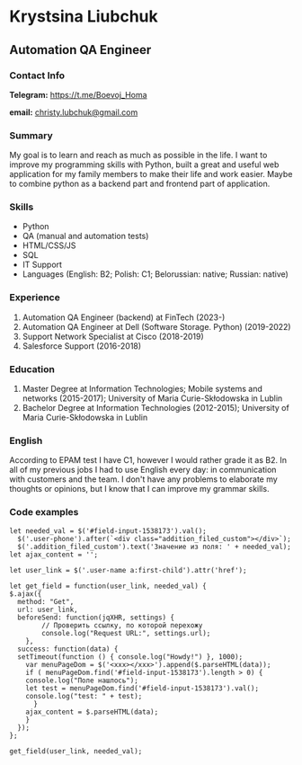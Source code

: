 # Krystsina Liubchuk
## Automation QA Engineer

### Contact Info 
**Telegram:** https://t.me/Boevoj_Homa

**email:** christy.lubchuk@gmail.com

### Summary 
My goal is to learn and reach as much as possible in the life.
I want to improve my programming skills with Python, built a great and useful web application for my family members to make their life and work easier.
Maybe to combine python as a backend part and frontend part of application.

### Skills
* Python
* QA (manual and automation tests)
* HTML/CSS/JS
* SQL
* IT Support
* Languages (English: B2; Polish: C1; Belorussian: native; Russian: native)

### Experience

1. Automation QA Engineer (backend) at FinTech (2023-)
2. Automation QA Engineer at Dell (Software Storage. Python) (2019-2022)
3. Support Network Specialist at Cisco (2018-2019)
4. Salesforce Support (2016-2018)

### Education
1. Master Degree at Information Technologies; Mobile systems and networks (2015-2017);
   University of Maria Curie-Skłodowska in Lublin
2. Bachelor Degree at Information Technologies (2012-2015);
   University of Maria Curie-Skłodowska in Lublin

### English
According to EPAM test I have C1, however I would rather grade it as B2. 
In all of my previous jobs I had to use English every day: in communication with customers and the team. 
I don't have any problems to elaborate my thoughts or opinions, but I know that I can improve my grammar skills. 


### Code examples
```
let needed_val = $('#field-input-1538173').val();
  $('.user-phone').after(`<div class="addition_filed_custom"></div>`);  
  $('.addition_filed_custom').text('Значение из поля: ' + needed_val);
let ajax_content = '';

let user_link = $('.user-name a:first-child').attr('href');
  
let get_field = function(user_link, needed_val) {
$.ajax({
  method: "Get",
  url: user_link,    
  beforeSend: function(jqXHR, settings) {
        // Проверить ссылку, по которой перехожу
        console.log("Request URL:", settings.url);
    },
  success: function(data) {
  setTimeout(function () { console.log("Howdy!") }, 1000);
    var menuPageDom = $('<xxx></xxx>').append($.parseHTML(data));    
    if ( menuPageDom.find('#field-input-1538173').length > 0) {
    console.log("Поле нашлось");
    let test = menuPageDom.find('#field-input-1538173').val();
    console.log("test: " + test);
      }
    ajax_content = $.parseHTML(data);
    }
  });
};  

get_field(user_link, needed_val);

```
